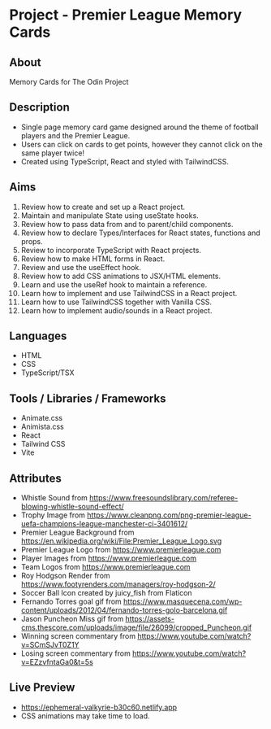 # Project - Premier League Memory Cards

## About

Memory Cards for The Odin Project

## Description

- Single page memory card game designed around the theme of football players and the Premier League.
- Users can click on cards to get points, however they cannot click on the same player twice!
- Created using TypeScript, React and styled with TailwindCSS.

## Aims

1. Review how to create and set up a React project.
2. Maintain and manipulate State using useState hooks.
3. Review how to pass data from and to parent/child components.
4. Review how to declare Types/Interfaces for React states, functions and props.
5. Review to incorporate TypeScript with React projects.
6. Review how to make HTML forms in React.
7. Review and use the useEffect hook.
8. Review how to add CSS animations to JSX/HTML elements.
9. Learn and use the useRef hook to maintain a reference.
10. Learn how to implement and use TailwindCSS in a React project.
11. Learn how to use TailwindCSS together with Vanilla CSS.
12. Learn how to implement audio/sounds in a React project.

## Languages

- HTML
- CSS
- TypeScript/TSX

## Tools / Libraries / Frameworks

- Animate.css
- Animista.css
- React
- Tailwind CSS
- Vite

## Attributes

- Whistle Sound from https://www.freesoundslibrary.com/referee-blowing-whistle-sound-effect/
- Trophy Image from https://www.cleanpng.com/png-premier-league-uefa-champions-league-manchester-ci-3401612/
- Premier League Background from https://en.wikipedia.org/wiki/File:Premier_League_Logo.svg
- Premier League Logo from https://www.premierleague.com
- Player Images from https://www.premierleague.com
- Team Logos from https://www.premierleague.com
- Roy Hodgson Render from https://www.footyrenders.com/managers/roy-hodgson-2/
- Soccer Ball Icon created by juicy_fish from Flaticon
- Fernando Torres goal gif from https://www.masquecena.com/wp-content/uploads/2012/04/fernando-torres-golo-barcelona.gif
- Jason Puncheon Miss gif from https://assets-cms.thescore.com/uploads/image/file/26099/cropped_Puncheon.gif
- Winning screen commentary from https://www.youtube.com/watch?v=SCmSJvT0Z1Y
- Losing screen commentary from https://www.youtube.com/watch?v=EZzvfntaGa0&t=5s

## Live Preview

- https://ephemeral-valkyrie-b30c60.netlify.app
- CSS animations may take time to load.
